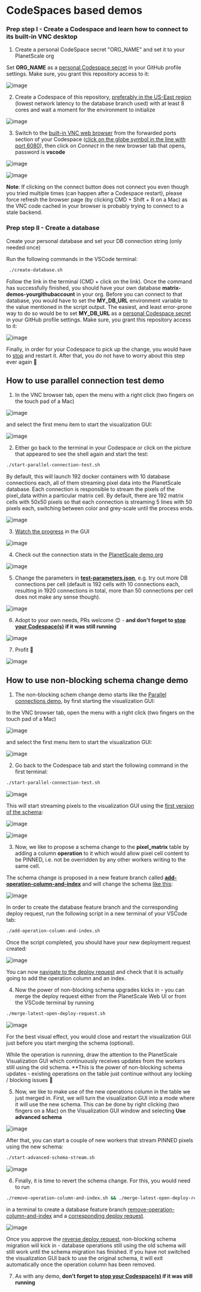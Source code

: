 # CodeSpaces based demos

### Prep step I - Create a Codespace and learn how to connect to its built-in VNC desktop

1. Create a personal CodeSpace secret "ORG_NAME" and set it to your PlanetScale org

Set **ORG_NAME** as a [personal Codespace secret](https://docs.github.com/en/codespaces/managing-your-codespaces/managing-encrypted-secrets-for-your-codespaces) in your GitHub profile settings. Make sure, you grant this repository access to it:

![image](https://user-images.githubusercontent.com/1872314/141357342-79a22cc0-4201-493b-bd15-de7ab4df8199.png)

2. Create a Codespace of this repository, [preferably in the US-East region](https://docs.github.com/en/codespaces/managing-your-codespaces/setting-your-default-region-for-codespaces) (lowest network latency to the database branch used) with at least 8 cores and wait a moment for the environment to initialize

![image](https://user-images.githubusercontent.com/1872314/136702903-480e7f4b-76c4-4abb-b401-c4f252089e19.png)

3. Switch to the [built-in VNC web browser](https://github.com/microsoft/vscode-dev-containers/blob/main/script-library/docs/desktop-lite.md) from the forwarded ports section of your Codespace ([click on the globe symbol in the line with port 6080](https://www.youtube.com/watch?v=ihqfS-6YdUs&t=65s)), then click on *Connect* in the new browser tab that opens, password is **vscode**

![image](https://user-images.githubusercontent.com/1872314/136703362-fd45351a-a57f-49e9-ab9c-8cd94f3f5251.png)

![image](https://user-images.githubusercontent.com/1872314/136704442-db133792-ecde-4aac-99a2-00199d094183.png)

**Note**: If clicking on the connect button does not connect you even though you tried multiple times (can happen after a Codespace restart), please force refresh the browser page (by clicking CMD + Shift + R on a Mac) as the VNC code cached in your browser is probably trying to connect to a stale backend.

### Prep step II - Create a database

Create your personal database and set your DB connection string (only needed once)

Run the following commands in the VSCode terminal:

```bash
 ./create-database.sh
```

Follow the link in the terminal (CMD + click on the link). Once the command has successfully finished, you should have your own database **matrix-demos-yourgithubaccount** in your org. Before you can connect to that database, you would have to set the **MY_DB_URL** environment variable to the value mentioned in the script output. The easiest, and least error-prone way to do so would be to set **MY_DB_URL** as a [personal Codespace secret](https://docs.github.com/en/codespaces/managing-your-codespaces/managing-encrypted-secrets-for-your-codespaces) in your GitHub profile settings. Make sure, you grant this repository access to it:

![image](https://user-images.githubusercontent.com/1872314/137978547-d6845e9f-94c1-4ab9-a48d-32d66702268b.png)

Finally, in order for your Codespace to pick up the change, you would have to [stop](https://docs.github.com/en/codespaces/codespaces-reference/using-the-command-palette-in-codespaces#suspending-or-stopping-a-codespace) and restart it. After that, you do not have to worry about this step ever again 🎉


## How to use parallel connection test demo


1. In the VNC browser tab, open the menu with a right click (two fingers on the touch pad of a Mac)

![image](https://user-images.githubusercontent.com/1872314/137810015-ee4211b5-9f25-40d5-ac70-a5ed89287126.png)

and select the first menu item to start the visualization GUI:

![image](https://user-images.githubusercontent.com/1872314/136703801-8a2723b5-6458-45b1-8824-fa19c5ee490a.png)

2. Either go back to the terminal in your Codespace or click on the picture that appeared to see the shell again and start the test:
```bash
./start-parallel-connection-test.sh
```
By default, this will launch 192 docker containers with 10 database connections each, all of them streaming pixel data into the PlanetScale database. Each connection is responsible to stream the pixels of the pixel_data within a particular matrix cell. By default, there are 192 matrix cells with 50x50 pixels so that each connection is streaming 5 lines with 50 pixels each, switching between color and grey-scale until the process ends. 

![image](https://user-images.githubusercontent.com/1872314/136704301-98a55cd1-607d-42ce-8ea6-2d0917a16651.png)

3. [Watch the progress](https://youtu.be/SV_f7vNMihI) in the GUI

![image](https://user-images.githubusercontent.com/1872314/136703039-cb0813e9-0cb1-4b80-b274-b92d370769ea.png)

4. Check out the connection stats in the [PlanetScale demo org](https://app.planetscale.com/planetscale-demo/)

![image](https://user-images.githubusercontent.com/1872314/136703230-bf81b245-f0b3-4ed4-931b-44d82b2e39a3.png)

5. Change the parameters in [**test-parameters.json**](https://github.com/planetscale/parallel-connection-test/blob/ps/test-parameters.json), e.g. try out more DB connections per cell (default is 192 cells with 10 connections each, resulting in 1920 connections in total, more than 50 connections per cell does not make any sense though).

![image](https://user-images.githubusercontent.com/1872314/136704798-e498bcfd-c820-40ae-986b-5bf60fa61a80.png)

6. Adopt to your own needs, PRs welcome :blush: - **and don't forget to [stop your Codespace(s)](https://docs.github.com/en/codespaces/codespaces-reference/using-the-command-palette-in-codespaces#suspending-or-stopping-a-codespace) if it was still running**

![image](https://user-images.githubusercontent.com/1872314/136704846-6d53916b-2649-43b3-9c9e-31b52ad81ebd.png)

7. Profit 🥬

![image](https://user-images.githubusercontent.com/1872314/136865713-93efb928-59b5-47b7-8e6b-35e06449fba7.png)

## How to use non-blocking schema change demo

1. The non-blocking schem change demo starts like the [Parallel connections demo](#how-to-use-parallel-connection-test-demo), by first starting the visualization GUI:

In the VNC browser tab, open the menu with a right click (two fingers on the touch pad of a Mac)

![image](https://user-images.githubusercontent.com/1872314/137810015-ee4211b5-9f25-40d5-ac70-a5ed89287126.png)

and select the first menu item to start the visualization GUI:

![image](https://user-images.githubusercontent.com/1872314/136703801-8a2723b5-6458-45b1-8824-fa19c5ee490a.png)

2. Go back to the Codespace tab and start the following command in the first terminal:
```bash
./start-parallel-connection-test.sh
```

![image](https://user-images.githubusercontent.com/1872314/137982833-ed2105c6-1560-442f-a2cb-55b081f8efa8.png)

This will start streaming pixels to the visualization GUI using the [first version of the schema](https://app.planetscale.com/planetscale-demo/matrix-demos/main/schema):

![image](https://user-images.githubusercontent.com/1872314/138086168-11d895ae-43b8-4151-a033-d0ea424502be.png)

![image](https://user-images.githubusercontent.com/1872314/136703039-cb0813e9-0cb1-4b80-b274-b92d370769ea.png)

3. Now, we like to propose a schema change to the **pixel_matrix** table by adding a column **operation** to it which would allow pixel cell content to be PINNED, i.e. not be overridden by any other workers writing to the same cell.

The schema change is proposed in a new feature branch called [**add-operation-column-and-index**](add-operation-column-and-index) and will change the schema [like this](https://app.planetscale.com/planetscale-demo/matrix-demos/deploy-requests/1/diff):

![image](https://user-images.githubusercontent.com/1872314/138086616-c1f21a53-09ac-411c-9bb7-339c9ae04bb3.png)

In order to create the database feature branch and the corresponding deploy request, run the following script in a new terminal of your VSCode tab:

```bash
./add-operation-column-and-index.sh
```

Once the script completed, you should have your new deployment request created:

![image](https://user-images.githubusercontent.com/1872314/138087990-076b12b2-4bda-470f-a02c-aa7e3bd92277.png)

You can now [navigate to the deploy request](https://app.planetscale.com/planetscale-demo/matrix-demos/deploy-requests/1/diff) and check that it is actually going to add the operation column and an index.

4. Now the power of non-blocking schema upgrades kicks in - you can merge the deploy request either from the PlanetScale Web UI or from the VSCode terminal by running

```bash
./merge-latest-open-deploy-request.sh
```

![image](https://user-images.githubusercontent.com/1872314/138089205-a958fa02-a3c5-4ab7-bbe2-b6143c684dc9.png)

For the best visual effect, you would close and restart the visualization GUI just before you start merging the schema (optional).

While the operation is runnning, draw the attention to the PlanetScale Visualization GUI which continuously receives updates from the workers still using the old schema. **This is the power of non-blocking schema updates - existing operations on the table just continue without any locking / blocking issues :tada:

5. Now, we like to make use of the new operations column in the table we just merged in. First, we will turn the visualization GUI into a mode where it will use the new schema. This can be done by right clicking (two fingers on a Mac) on the Visualization GUI window and selecting **Use advanced schema**

![image](https://user-images.githubusercontent.com/1872314/138093118-64549d7d-981f-4dbb-9ad1-683feb8dfaaf.png)

After that, you can start a couple of new workers that stream PINNED pixels using the new schema:

```bash
./start-advanced-schema-stream.sh 
```

![image](https://user-images.githubusercontent.com/1872314/138094474-931a44ef-7b00-4fa2-ac72-0ba216207b86.png)

6. Finally, it is time to revert the schema change. For this, you would need to run

```bash
./remove-operation-column-and-index.sh && ./merge-latest-open-deploy-request.sh 
```

in a terminal to create a database feature branch [remove-operation-column-and-index](https://app.planetscale.com/planetscale-demo/matrix-demos/remove-operation-column-and-index) and a [corresponding deploy request](https://app.planetscale.com/planetscale-demo/matrix-demos/deploy-requests/2). 

![image](https://user-images.githubusercontent.com/1872314/138318215-d3b82853-2d38-41f4-8884-a896c645f2d3.png)


Once you approve the [reverse deploy request](https://app.planetscale.com/planetscale-demo/matrix-demos/deploy-requests/2/diff), non-blocking schema migration will kick in - database operations still using the old schema will still work until the schema migration has finished. If you have not switched the visualization GUI back to use the original schema, it will exit automatically once the operation column has been removed. 

7. As with any demo, **don't forget to [stop your Codespace(s)](https://docs.github.com/en/codespaces/codespaces-reference/using-the-command-palette-in-codespaces#suspending-or-stopping-a-codespace) if it was still running**
